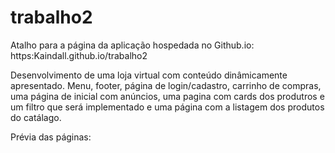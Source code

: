 # trabalho2

Atalho para a página da aplicação hospedada no Github.io: https:Kaindall.github.io/trabalho2

Desenvolvimento de uma loja virtual com conteúdo dinâmicamente apresentado. 
Menu, footer, página de login/cadastro, carrinho de compras, uma página de inicial com anúncios, 
uma pagina com cards dos produtros e um filtro que será implementado e uma página com a listagem dos produtos do catálago.

Prévia das páginas:



